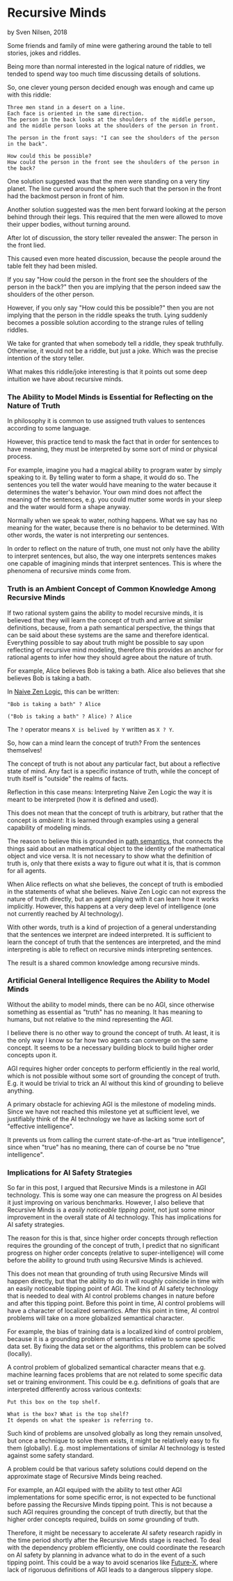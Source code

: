 # Recursive Minds
by Sven Nilsen, 2018

Some friends and family of mine were gathering around the table to tell stories, jokes and riddles.

Being more than normal interested in the logical nature of riddles,
we tended to spend way too much time discussing details of solutions.

So, one clever young person decided enough was enough and came up with this riddle:

```text
Three men stand in a desert on a line.
Each face is oriented in the same direction.
The person in the back looks at the shoulders of the middle person,
and the middle person looks at the shoulders of the person in front.

The person in the front says: "I can see the shoulders of the person in the back".

How could this be possible?
How could the person in the front see the shoulders of the person in the back?
```

One solution suggested was that the men were standing on a very tiny planet.
The line curved around the sphere such that the person in the front had
the backmost person in front of him.

Another solution suggested was the men bent forward looking at the person
behind through their legs.
This required that the men were allowed to move their upper bodies,
without turning around.

After lot of discussion, the story teller revealed the answer: The person in the front lied.

This caused even more heated discussion, because the people around the table felt they had been misled.

If you say "How could the person in the front see the shoulders of the person in the back?"
then you are implying that the person indeed saw the shoulders of the other person.

However, if you only say "How could this be possible?"
then you are not implying that the person in the riddle speaks the truth.
Lying suddenly becomes a possible solution according to the strange rules of telling riddles.

We take for granted that when somebody tell a riddle, they speak truthfully.
Otherwise, it would not be a riddle, but just a joke.
Which was the precise intention of the story teller.

What makes this riddle/joke interesting is that it points out some deep intuition we have
about recursive minds.

### The Ability to Model Minds is Essential for Reflecting on the Nature of Truth

In philosophy it is common to use assigned truth values to sentences according to some language.

However, this practice tend to mask the fact that in order for sentences to have meaning,
they must be interpreted by some sort of mind or physical process.

For example, imagine you had a magical ability to program water by simply speaking to it.
By telling water to form a shape, it would do so.
The sentences you tell the water would have meaning to the water because it determines the water's behavior.
Your own mind does not affect the meaning of the sentences,
e.g. you could mutter some words in your sleep and the water would form a shape anyway.

Normally when we speak to water, nothing happens.
What we say has no meaning for the water, because there is no behavior to be determined.
With other words, the water is not interpreting our sentences.

In order to reflect on the nature of truth, one must not only have the ability to interpret sentences,
but also, the way one interprets sentences makes one capable of imagining minds that interpret sentences.
This is where the phenomena of recursive minds come from.

### Truth is an Ambient Concept of Common Knowledge Among Recursive Minds

If two rational system gains the ability to model recursive minds,
it is believed that they will learn the concept of truth and arrive at similar definitions,
because, from a path semantical perspective, the things that can be said about these systems are the same and therefore identical. Everything possible to say about truth might be possible to say upon reflecting of recursive mind modeling,
therefore this provides an anchor for rational agents to infer how they should agree about the nature of truth.

For example, Alice believes Bob is taking a bath.
Alice also believes that she believes Bob is taking a bath.

In [Naive Zen Logic](https://github.com/advancedresearch/path_semantics/blob/master/papers-wip/naive-zen-logic.pdf), this can be written:

```
"Bob is taking a bath" ? Alice

("Bob is taking a bath" ? Alice) ? Alice
```

The `?` operator means `X is belived by Y` written as `X ? Y`.

So, how can a mind learn the concept of truth? From the sentences themselves!

The concept of truth is not about any particular fact, but about a reflective state of mind.
Any fact is a specific instance of truth, while the concept of truth itself is "outside" the realms of facts.

Reflection in this case means: Interpreting Naive Zen Logic the way it is meant to be interpreted (how it is defined and used).

This does not mean that the concept of truth is arbitrary,
but rather that the concept is *ambient*: It is learned through examples using a general capability of modeling minds.

The reason to believe this is grounded in [path semantics](https://github.com/advancedresearch/path_semantics), that connects the things said about an mathematical object
to the identity of the mathematical object and vice versa.
It is not necessary to show what the definition of truth is,
only that there exists a way to figure out what it is, that is common for all agents.

When Alice reflects on what she believes,
the concept of truth is embodied in the statements of what she believes.
Naive Zen Logic can not express the nature of truth directly,
but an agent playing with it can learn how it works implicitly.
However, this happens at a very deep level of intelligence (one not currently reached by AI technology).

With other words, truth is a kind of projection of a general understanding
that the sentences we interpret are indeed interpreted.
It is sufficient to learn the concept of truth that the sentences are interpreted, and the mind interpreting is
able to reflect on recursive minds interpreting sentences.

The result is a shared common knowledge among recursive minds.

### Artificial General Intelligence Requires the Ability to Model Minds

Without the ability to model minds, there can be no AGI,
since otherwise something as essential as "truth" has no meaning.
It has meaning to humans, but not relative to the mind representing the AGI.

I believe there is no other way to ground the concept of truth.
At least, it is the only way I know so far how two agents can converge on the same concept.
It seems to be a necessary building block to build higher order concepts upon it.

AGI requires higher order concepts to perform efficiently in the real world,
which is not possible without some sort of grounding the concept of truth.
E.g. it would be trivial to trick an AI without this kind of grounding to believe anything.

A primary obstacle for achieving AGI is the milestone of modeling minds.
Since we have not reached this milestone yet at sufficient level,
we justifiably think of the AI technology we have as lacking some sort of "effective intelligence".

It prevents us from calling the current state-of-the-art as "true intelligence",
since when "true" has no meaning, there can of course be no "true intelligence".

### Implications for AI Safety Strategies

So far in this post, I argued that Recursive Minds is a milestone in AGI technology.
This is some way one can measure the progress on AI besides it just improving on various benchmarks.
However, I also believe that Recursive Minds is a *easily noticeable tipping point*,
not just some minor improvement in the overall state of AI technology.
This has implications for AI safety strategies.

The reason for this is that, since higher order concepts through reflection requires the grounding of the concept of truth,
I predict that no significant progress on higher order concepts (relative to super-intelligence)
will come before the ability to ground truth using Recursive Minds is achieved.

This does not mean that grounding of truth using Recursive Minds will happen directly,
but that the ability to do it will roughly coincide in time with an easily noticeable tipping point of AGI.
The kind of AI safety technology that is needed to deal with AI control problems
changes in nature before and after this tipping point.
Before this point in time, AI control problems will have a character of localized semantics.
After this point in time, AI control problems will take on a more globalized semantical character.

For example, the bias of training data is a localized kind of control problem,
because it is a grounding problem of semantics relative to some specific data set.
By fixing the data set or the algorithms, this problem can be solved (locally).

A control problem of globalized semantical character means that e.g. machine learning
faces problems that are not related to some specific data set or training environment.
This could be e.g. definitions of goals that are interpreted differently across various contexts:

```
Put this box on the top shelf.

What is the box? What is the top shelf?
It depends on what the speaker is referring to.
```

Such kind of problems are unsolved globally as long they remain unsolved,
but once a technique to solve them exists, it might be relatively easy to fix them (globally).
E.g. most implementations of similar AI technology is tested against some safety standard.

A problem could be that various safety solutions could depend on the approximate stage of Recursive Minds being reached.

For example, an AGI equiped with the ability to test other AGI implementations for some
specific error, is not expected to be functional before passing the Recursive Minds tipping point.
This is not because a such AGI requires grounding the concept of truth directly,
but that the higher order concepts required, builds on *some* grounding of truth.

Therefore, it might be necessary to accelerate AI safety research rapidly
in the time period shortly after the Recursive Minds stage is reached.
To deal with the dependency problem efficiently, one could coordinate the research on AI safety
by planning in advance what to do in the event of a such tipping point.
This could be a way to avoid scenarios like [Future-X](https://github.com/advancedresearch/advancedresearch.github.io/blob/master/blog/2018-06-21-future-x-the-path-toward-uncertainty-about-artificial-super-intelligence.md),
where lack of rigoruous definitions of AGI leads to a dangerous slippery slope.
